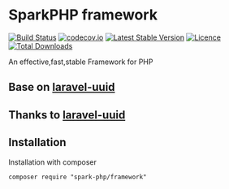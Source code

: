 # SparkPHP framework

[![Build Status](https://travis-ci.org/spark-php/framework.svg?branch=master)](https://travis-ci.org/spark-php/framework)
[![codecov.io](http://codecov.io/github/spark-php/framework/coverage.svg?branch=master)](http://codecov.io/github/spark-php/framework?branch=master)
[![Latest Stable Version](https://poser.pugx.org/spark-php/framework/v/stable.svg)](https://packagist.org/packages/spark-php/framework)
[![Licence](https://poser.pugx.org/spark-php/framework/license.svg)](https://packagist.org/packages/spark-php/framework)
[![Total Downloads](https://poser.pugx.org/spark-php/framework/downloads.svg)](https://packagist.org/packages/spark-php/framework)


An effective,fast,stable Framework for PHP

## Base on [laravel-uuid](https://github.com/webpatser/laravel-uuid)
## Thanks to  [laravel-uuid](https://github.com/webpatser/laravel-uuid)

## Installation

Installation with composer

```shell
composer require "spark-php/framework"
```
